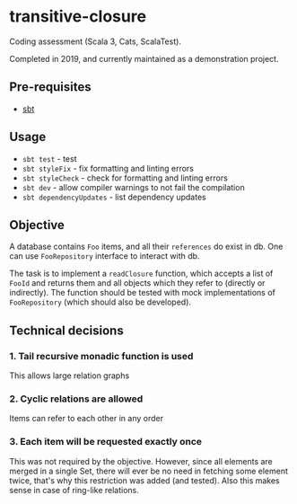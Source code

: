 # transitive-closure

Coding assessment (Scala 3, Cats, ScalaTest).

Completed in 2019, and currently maintained as a demonstration project.

## Pre-requisites

- [sbt](https://www.scala-sbt.org/)

## Usage

- `sbt test` - test
- `sbt styleFix` - fix formatting and linting errors
- `sbt styleCheck` - check for formatting and linting errors
- `sbt dev` - allow compiler warnings to not fail the compilation
- `sbt dependencyUpdates` - list dependency updates

## Objective

A database contains `Foo` items, and all their `references` do exist in db. One can use `FooRepository` interface to interact with db.

The task is to implement a `readClosure` function, which accepts a list of `FooId` and returns them and all objects which they refer to (directly or indirectly). The function should be tested with mock implementations of `FooRepository` (which should also be developed).
 

## Technical decisions

### 1. Tail recursive monadic function is used

This allows large relation graphs

### 2. Cyclic relations are allowed

Items can refer to each other in any order

### 3. Each item will be requested exactly once

This was not required by the objective. However, since all elements are merged in a single Set, there will ever be no need in fetching some element twice, that's why this restriction was added (and tested). Also this makes sense in case of ring-like relations.
